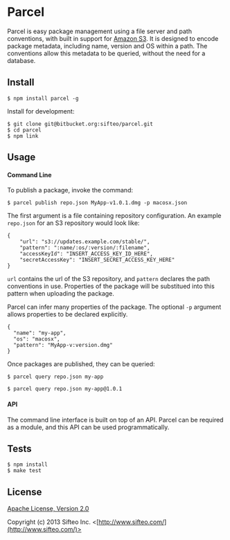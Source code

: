 # Parcel

Parcel is easy package management using a file server and path conventions, with
built in support for [Amazon S3](http://aws.amazon.com/s3/).  It is designed to
encode package metadata, including name, version and OS within a path.  The
conventions allow this metadata to be queried, without the need for a database.

## Install

    $ npm install parcel -g

Install for development:

    $ git clone git@bitbucket.org:sifteo/parcel.git
    $ cd parcel
    $ npm link

## Usage

#### Command Line

To publish a package, invoke the command:

    $ parcel publish repo.json MyApp-v1.0.1.dmg -p macosx.json
    
The first argument is a file containing repository configuration.  An example
`repo.json` for an S3 repository would look like:

    {
        "url": "s3://updates.example.com/stable/",
        "pattern": ":name/:os/:version/:filename",
        "accessKeyId": "INSERT_ACCESS_KEY_ID_HERE",
        "secretAccessKey": "INSERT_SECRET_ACCESS_KEY_HERE"
    }

`url` contains the url of the S3 repository, and `pattern` declares the path
conventions in use.  Properties of the package will be substitued into this
pattern when uploading the package.

Parcel can infer many properties of the package.  The optional `-p` argument
allows properties to be declared explicitly.

    {
      "name": "my-app",
      "os": "macosx",
      "pattern": "MyApp-v:version.dmg"
    }

Once packages are published, they can be queried:

    $ parcel query repo.json my-app
    
    $ parcel query repo.json my-app@1.0.1
    
#### API

The command line interface is built on top of an API.  Parcel can be required
as a module, and this API can be used programmatically.

## Tests

    $ npm install
    $ make test

## License

[Apache License, Version 2.0](http://opensource.org/licenses/Apache-2.0)

Copyright (c) 2013 Sifteo Inc. <[http://www.sifteo.com/](http://www.sifteo.com/)>
